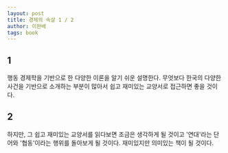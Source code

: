 ```yaml
---
layout: post
title: 경제의 속살 1 / 2
author: 이완배
tags: book
---
```


## 1

행동 경제학을 기반으로 한 다양한 이론을 알기 쉬운 설명한다. 무엇보다 한국의 다양한 사건을 기반으로 소개하는 부분이 많아서 쉽고 재미있는 교양서로 접근하면 좋을 것이다.

## 2

하지만, 그 쉽고 재미있는 교양서를 읽다보면 조금은 생각하게 될 것이고 '연대'라는 단어와 '협동'이라는 행위를 돌아보게 될 것이다. 재미있지만 의미있는 책이 될 것이다.
